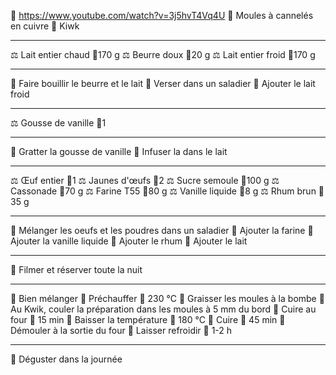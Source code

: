 🔗 https://www.youtube.com/watch?v=3j5hvT4Vq4U
🔪 Moules à cannelés en cuivre
🔪 Kiwk
***
⚖ Lait entier chaud 📏170 g
⚖ Beurre doux 📏20 g
⚖ Lait entier froid 📏170 g
***
🔧 Faire bouillir le beurre et le lait
🔧 Verser dans un saladier
🔧 Ajouter le lait froid
***
⚖ Gousse de vanille 📏1
***
🔧 Gratter la gousse de vanille
🔧 Infuser la dans le lait
***
⚖ Œuf entier 📏1
⚖ Jaunes d'œufs 📏2
⚖ Sucre semoule 📏100 g
⚖ Cassonade 📏70 g
⚖ Farine T55 📏80 g
⚖ Vanille liquide 📏8 g
⚖ Rhum brun 📏35 g
***
🔧 Mélanger les oeufs et les poudres dans un saladier
🔧 Ajouter la farine
🔧 Ajouter la vanille liquide
🔧 Ajouter le rhum
🔧 Ajouter le lait
***
🔧 Filmer et réserver toute la nuit
***
🔧 Bien mélanger
🔧 Préchauffer 📏 230 °C
🔧 Graisser les moules à la bombe
🔧 Au Kwik, couler la préparation dans les moules à 5 mm du bord
🔧 Cuire au four 📏 15 min
🔧 Baisser la température 📏 180 °C
🔧 Cuire 📏 45 min
🔧 Démouler à la sortie du four
🔧 Laisser refroidir 📏 1-2 h
***
🔧 Déguster dans la journée